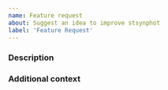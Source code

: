 ```yaml
---
name: Feature request
about: Suggest an idea to improve stsynphot
label: 'Feature Request'
---
```


<!-- This comments are hidden when you submit the issue,
so you do not need to remove them! -->

<!-- Please be sure to check out our code of conduct,
https://github.com/spacetelescope/stsynphot_refactor/blob/master/CODE_OF_CONDUCT.md . -->

<!-- Please have a search on our GitHub repository to see if a similar
issue has already been posted.
If a similar issue is closed, have a quick look to see if you are satisfied
by the resolution.
If not please go ahead and open an issue! -->

### Description
<!-- Provide a general description of the feature you would like. -->
<!-- If you want to, you can suggest a draft design or API. -->
<!-- This way we have a deeper discussion on the feature. -->


### Additional context
<!-- Add any other context or screenshots about the feature request here. -->
<!-- This part is optional. -->
